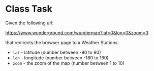 # Class Task
Given the following url:    

https://www.wunderground.com/wundermap?lat=0&lon=0&zoom=3

that redirects the browser page to a Weather Stations:
* `lat` - latitude (number between -90 to 90) 
* `lon` - longitude (number between -180 to 180)
* `zoom` - the zoom of the map (number between 1 to 10)